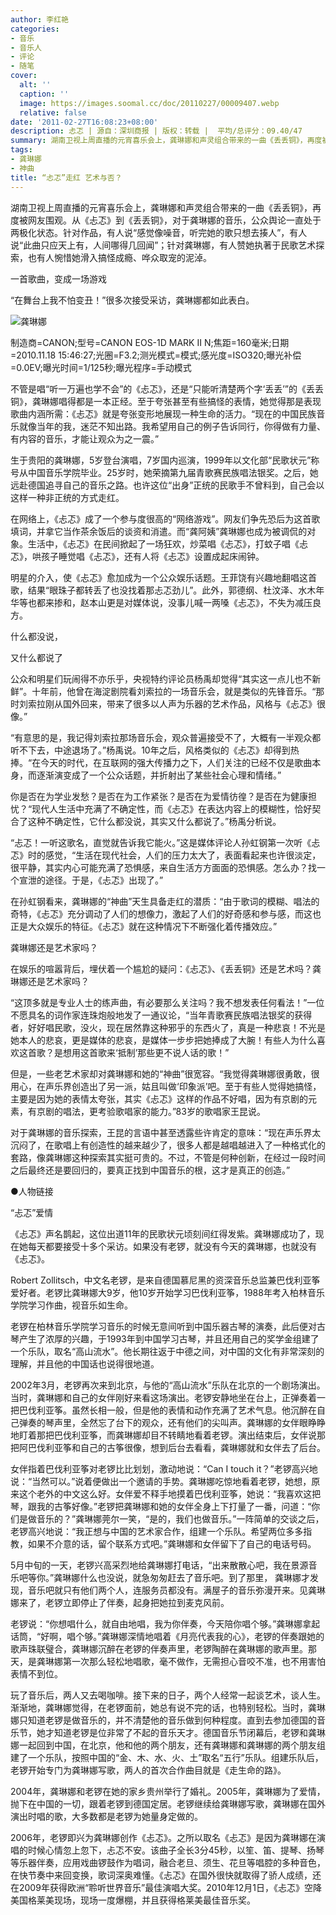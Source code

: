 ```yaml
---
author: 李红艳
categories:
- 音乐
- 音乐人
- 评论
- 随笔
cover:
  alt: ''
  caption: ''
  image: https://images.soomal.cc/doc/20110227/00009407.webp
  relative: false
date: '2011-02-27T16:08:23+08:00'
description: 忐忑 | 源自：深圳商报 | 版权：转载 |  平均/总评分：09.40/47
summary: 湖南卫视上周直播的元宵喜乐会上，龚琳娜和声灵组合带来的一曲《丢丢铜》，再度被网友围观。从《忐忑》到《丢丢铜》，对于龚琳娜的音乐，公众舆论一直处于两极化状态。针对作品，有人说“感觉像噪音，听完她的歌只想去揍人”，有人说“此曲只应天上有，人间哪得几回闻”；针对龚琳娜，有人赞她执著于民歌艺术探索，也有人惋惜她滑入搞怪成瘾、哗众取宠的泥淖
tags:
- 龚琳娜
- 神曲
title: “忐忑”走红 艺术与否？
---
```


湖南卫视上周直播的元宵喜乐会上，龚琳娜和声灵组合带来的一曲《丢丢铜》，再度被网友围观。从《忐忑》到《丢丢铜》，对于龚琳娜的音乐，公众舆论一直处于两极化状态。针对作品，有人说“感觉像噪音，听完她的歌只想去揍人”，有人说“此曲只应天上有，人间哪得几回闻”；针对龚琳娜，有人赞她执著于民歌艺术探索，也有人惋惜她滑入搞怪成瘾、哗众取宠的泥淖。



一首歌曲，变成一场游戏



“在舞台上我不怕变丑！”很多次接受采访，龚琳娜都如此表白。



![龚琳娜](https://images.soomal.cc/doc/20110227/00009407.webp)

制造商=CANON;型号=CANON EOS-1D MARK II N;焦距=160毫米;日期=2010.11.18 15:46:27;光圈=F3.2;测光模式=模式;感光度=ISO320;曝光补偿=0.0EV;曝光时间=1/125秒;曝光程序=手动模式



不管是唱“听一万遍也学不会”的《忐忑》，还是“只能听清楚两个字‘丢丢’”的《丢丢铜》，龚琳娜唱得都是一本正经。至于夸张甚至有些搞怪的表情，她觉得那是表现歌曲内涵所需：《忐忑》就是夸张变形地展现一种生命的活力。“现在的中国民族音乐就像当年的我，迷茫不知出路。我希望用自己的例子告诉同行，你得做有力量、有内容的音乐，才能让观众为之一震。”



生于贵阳的龚琳娜，5岁登台演唱，7岁国内巡演，1999年以文化部“民歌状元”称号从中国音乐学院毕业。25岁时，她荣摘第九届青歌赛民族唱法银奖。之后，她远赴德国追寻自己的音乐之路。也许这位“出身”正统的民歌手不曾料到，自己会以这样一种非正统的方式走红。



在网络上，《忐忑》成了一个参与度很高的“网络游戏”。网友们争先恐后为这首歌填词，并拿它当作茶余饭后的谈资和消遣。而“龚阿姨”龚琳娜也成为被调侃的对象。生活中，《忐忑》在民间掀起了一场狂欢，炒菜唱《忐忑》，打蚊子唱《忐忑》，哄孩子睡觉唱《忐忑》，还有人将《忐忑》设置成起床闹钟。



明星的介入，使《忐忑》愈加成为一个公众娱乐话题。王菲饶有兴趣地翻唱这首歌，结果“眼珠子都转丢了也没找着那忐忑劲儿”。此外，郭德纲、杜汶泽、水木年华等也都来掺和，赵本山更是对媒体说，没事儿喊一两嗓《忐忑》，不失为减压良方。



什么都没说，



又什么都说了



公众和明星们玩闹得不亦乐乎，央视特约评论员杨禹却觉得“其实这一点儿也不新鲜”。十年前，他曾在海淀剧院看刘索拉的一场音乐会，就是类似的先锋音乐。“那时刘索拉刚从国外回来，带来了很多以人声为乐器的艺术作品，风格与《忐忑》很像。”



“有意思的是，我记得刘索拉那场音乐会，观众普遍接受不了，大概有一半观众都听不下去，中途退场了。”杨禹说。10年之后，风格类似的《忐忑》却得到热捧。“在今天的时代，在互联网的强大传播力之下，人们关注的已经不仅是歌曲本身，而逐渐演变成了一个公众话题，并折射出了某些社会心理和情绪。”



你是否在为学业发愁？是否在为工作紧张？是否在为爱情彷徨？是否在为健康担忧？“现代人生活中充满了不确定性，而《忐忑》在表达内容上的模糊性，恰好契合了这种不确定性，它什么都没说，其实又什么都说了。”杨禹分析说。



“忐忑！一听这歌名，直觉就告诉我它能火。”这是媒体评论人孙虹钢第一次听《忐忑》时的感觉，“生活在现代社会，人们的压力太大了，表面看起来也许很淡定，很平静，其实内心可能充满了恐惧感，来自生活方方面面的恐惧感。怎么办？找一个宣泄的途径。于是，《忐忑》出现了。”



在孙虹钢看来，龚琳娜的“神曲”天生具备走红的潜质：“由于歌词的模糊、唱法的奇特，《忐忑》充分调动了人们的想像力，激起了人们的好奇感和参与感，而这也正是大众娱乐的特征。《忐忑》就在这种情况下不断强化着传播效应。”



龚琳娜还是艺术家吗？



在娱乐的喧嚣背后，埋伏着一个尴尬的疑问：《忐忑》、《丢丢铜》还是艺术吗？龚琳娜还是艺术家吗？



“这顶多就是专业人士的练声曲，有必要那么关注吗？我不想发表任何看法！”一位不愿具名的词作家连珠炮般地发了一通议论，“当年青歌赛民族唱法银奖的获得者，好好唱民歌，没火，现在居然靠这种邪乎的东西火了，真是一种悲哀！不光是她本人的悲哀，更是媒体的悲哀，是媒体一步步把她捧成了大腕！有些人为什么喜欢这首歌？是想用这首歌来‘抵制’那些更不说人话的歌！”



但是，一些老艺术家却对龚琳娜和她的“神曲”很宽容。“我觉得龚琳娜很勇敢，很用心，在声乐界创造出了另一派，姑且叫做‘印象派’吧。至于有些人觉得她搞怪，主要是因为她的表情太夸张，其实《忐忑》这样的作品不好唱，因为有京剧的元素，有京剧的唱法，更考验歌唱家的能力。”83岁的歌唱家王昆说。



对于龚琳娜的音乐探索，王昆的言语中甚至透露些许肯定的意味：“现在声乐界太沉闷了，在歌唱上有创造性的越来越少了，很多人都是越唱越进入了一种格式化的套路，像龚琳娜这种探索其实挺可贵的。不过，不管是何种创新，在经过一段时间之后最终还是要回归的，要真正找到中国音乐的根，这才是真正的创造。”



●人物链接



“忐忑”爱情



《忐忑》声名鹊起，这位出道11年的民歌状元顷刻间红得发紫。龚琳娜成功了，现在她每天都要接受十多个采访。如果没有老锣，就没有今天的龚琳娜，也就没有《忐忑》。



Robert Zollitsch，中文名老锣，是来自德国慕尼黑的资深音乐总监兼巴伐利亚筝爱好者。老锣比龚琳娜大9岁，他10岁开始学习巴伐利亚筝，1988年考入柏林音乐学院学习作曲，视音乐如生命。



老锣在柏林音乐学院学习音乐的时候无意间听到中国乐器古琴的演奏，此后便对古琴产生了浓厚的兴趣，于1993年到中国学习古琴，并且还用自己的奖学金组建了一个乐队，取名“高山流水”。他长期往返于中德之间，对中国的文化有非常深刻的理解，并且他的中国话也说得很地道。



2002年3月，老锣再次来到北京，与他的“高山流水”乐队在北京的一个剧场演出。当时，龚琳娜和自己的女伴刚好来看这场演出。老锣安静地坐在台上，正弹奏着一把巴伐利亚筝。虽然长相一般，但是他的表情和动作充满了艺术气息。他沉醉在自己弹奏的琴声里，全然忘了台下的观众，还有他们的尖叫声。龚琳娜的女伴眼睁睁地盯着那把巴伐利亚筝，而龚琳娜却目不转睛地看着老锣。演出结束后，女伴说那把阿巴伐利亚筝和自己的古筝很像，想到后台去看看，龚琳娜就和女伴去了后台。



女伴指着巴伐利亚筝对老锣比比划划，激动地说：“Can I touch it？”老锣高兴地说：“当然可以。”说着便做出一个邀请的手势。龚琳娜吃惊地看着老锣，她想，原来这个老外的中文这么好。女伴爱不释手地摸着巴伐利亚筝，她说：“我喜欢这把琴，跟我的古筝好像。”老锣把龚琳娜和她的女伴全身上下打量了一番，问道：“你们是做音乐的？”龚琳娜莞尔一笑，“是的，我们也做音乐。”一阵简单的交谈之后，老锣高兴地说：“我正想与中国的艺术家合作，组建一个乐队。希望两位多多指教，如果不介意的话，留个联系方式吧。”龚琳娜和女伴留下了自己的电话号码。



5月中旬的一天，老锣兴高采烈地给龚琳娜打电话，“出来散散心吧，我在景源音乐吧等你。”龚琳娜什么也没说，就急匆匆赶去了音乐吧。到了那里， 龚琳娜才发现，音乐吧就只有他们两个人，连服务员都没有。满屋子的音乐弥漫开来。见龚琳娜来了，老锣立即停止了伴奏，起身把她拉到麦克风前。



老锣说：“你想唱什么，就自由地唱，我为你伴奏，今天陪你唱个够。”龚琳娜拿起话筒，“好啊，唱个够。”龚琳娜深情地唱着《月亮代表我的心》，老锣的伴奏跟她的歌声珠联璧合，龚琳娜沉醉在老锣的伴奏声里，老锣陶醉在龚琳娜的歌声里。那天，是龚琳娜第一次那么轻松地唱歌，毫不做作，无需担心音咬不准，也不用害怕表情不到位。



玩了音乐后，两人又去喝咖啡。接下来的日子，两个人经常一起谈艺术，谈人生。渐渐地，龚琳娜觉得，在老锣面前，她总有说不完的话，也特别轻松。当时，龚琳娜只知道老锣是做音乐的，并不清楚他的音乐做到何种程度。直到去参加德国的音乐节，她才知道老锣是位非常了不起的音乐天才。德国音乐节闭幕后，老锣和龚琳娜一起回到中国，在北京，他和他的两个朋友，还有龚琳娜和龚琳娜的两个朋友组建了一个乐队，按照中国的“金、木、水、火、土”取名“五行”乐队。组建乐队后，老锣开始专门为龚琳娜写歌，两人的首次合作曲目就是《走生命的路》。



2004年，龚琳娜和老锣在她的家乡贵州举行了婚礼。2005年，龚琳娜为了爱情，抛下在中国的一切，跟着老锣到德国定居。老锣继续给龚琳娜写歌，龚琳娜在国外演出时唱的歌，大多数都是老锣为她量身定做的。



2006年，老锣即兴为龚琳娜创作《忐忑》。之所以取名《忐忑》是因为龚琳娜在演唱的时候心情忽上忽下，忐忑不安。该曲子全长3分45秒，以笙、笛、提琴、扬琴等乐器伴奏，应用戏曲锣鼓作为唱词，融合老旦、须生、花旦等唱腔的多种音色，在快节奏中来回变换，歌词深奥难懂。《忐忑》在国外很快就取得了骄人成绩，还在2009年获得欧洲“聆听世界音乐”最佳演唱大奖。2010年12月1日，《忐忑》空降美国格莱美现场，现场一度爆棚，并且获得格莱美最佳音乐奖。